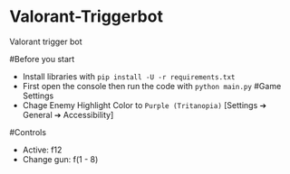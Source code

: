 # Valorant-Triggerbot
Valorant trigger bot

#Before you start
- Install libraries with `pip install -U -r requirements.txt`
- First open the console then run the code with `python main.py`
#Game Settings
- Chage Enemy Highlight Color to ```Purple (Tritanopia)``` [Settings ➔ General ➔ Accessibility]

#Controls
- Active: f12
- Change gun: f(1 - 8)
